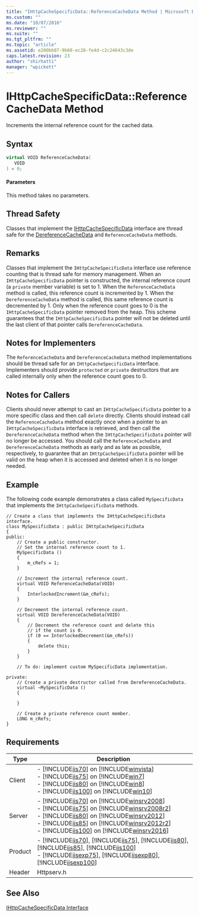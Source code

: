```yaml
---
title: "IHttpCacheSpecificData::ReferenceCacheData Method | Microsoft Docs"
ms.custom: ""
ms.date: "10/07/2016"
ms.reviewer: ""
ms.suite: ""
ms.tgt_pltfrm: ""
ms.topic: "article"
ms.assetid: e200bb07-9b60-ec28-fe4d-c2c24643c3de
caps.latest.revision: 23
author: "shirhatti"
manager: "wpickett"
---
```

# IHttpCacheSpecificData::ReferenceCacheData Method
Increments the internal reference count for the cached data.  
  
## Syntax  
  
```cpp  
virtual VOID ReferenceCacheData(  
   VOID  
) = 0;  
```  
  
#### Parameters  
 This method takes no parameters.  
  
## Thread Safety  
 Classes that implement the [IHttpCacheSpecificData](../../../webdevelopment-reference\native-code-api\webdev-native-api-reference/ihttpcachespecificdata-interface.md) interface are thread safe for the [DereferenceCacheData](../../../webdevelopment-reference\native-code-api\webdev-native-api-reference/ihttpcachespecificdata-dereferencecachedata-method.md) and `ReferenceCacheData` methods.  
  
## Remarks  
 Classes that implement the `IHttpCacheSpecificData` interface use reference counting that is thread safe for memory management. When an `IHttpCacheSpecificData` pointer is constructed, the internal reference count (a `private` member variable) is set to 1. When the `ReferenceCacheData` method is called, this reference count is incremented by 1. When the `DereferenceCacheData` method is called, this same reference count is decremented by 1. Only when the reference count goes to 0 is the `IHttpCacheSpecificData` pointer removed from the heap. This scheme guarantees that the `IHttpCacheSpecificData` pointer will not be deleted until the last client of that pointer calls `DereferenceCacheData`.  
  
## Notes for Implementers  
 The `ReferenceCacheData` and `DereferenceCacheData` method implementations should be thread safe for an `IHttpCacheSpecificData` interface. Implementers should provide `protected` or `private` destructors that are called internally only when the reference count goes to 0.  
  
## Notes for Callers  
 Clients should never attempt to cast an `IHttpCacheSpecificData` pointer to a more specific class and then call `delete` directly. Clients should instead call the `ReferenceCacheData` method exactly once when a pointer to an `IHttpCacheSpecificData` interface is retrieved, and then call the `DereferenceCacheData` method when the `IHttpCacheSpecificData` pointer will no longer be accessed. You should call the `ReferenceCacheData` and `DereferenceCacheData` methods as early and as late as possible, respectively, to guarantee that an `IHttpCacheSpecificData` pointer will be valid on the heap when it is accessed and deleted when it is no longer needed.  
  
## Example  
 The following code example demonstrates a class called `MySpecificData` that implements the `IHttpCacheSpecificData` methods.  
  
```  
// Create a class that implements the IHttpCacheSpecificData interface.  
class MySpecificData : public IHttpCacheSpecificData  
{  
public:  
    // Create a public constructor.  
    // Set the internal reference count to 1.  
    MySpecificData ()  
    {  
        m_cRefs = 1;  
    }  
  
    // Increment the internal reference count.  
    virtual VOID ReferenceCacheData(VOID)  
    {  
        InterlockedIncrement(&m_cRefs);  
    }  
  
    // Decrement the internal reference count.  
    virtual VOID DereferenceCacheData(VOID)  
    {  
        // Decrement the reference count and delete this  
        // if the count is 0.  
        if (0 == InterlockedDecrement(&m_cRefs))  
        {  
            delete this;  
        }  
    }  
  
    // To do: implement custom MySpecificData implementation.  
  
private:  
    // Create a private destructor called from DereferenceCacheData.  
    virtual ~MySpecificData ()  
    {  
  
    }  
  
    // Create a private reference count member.  
    LONG m_cRefs;  
}  
```  
  
## Requirements  
  
|Type|Description|  
|----------|-----------------|  
|Client|-   [!INCLUDE[iis70](../../../wmi-provider/includes/iis70-md.md)] on [!INCLUDE[winvista](../../../wmi-provider/includes/winvista-md.md)]<br />-   [!INCLUDE[iis75](../../../wmi-provider/includes/iis75-md.md)] on [!INCLUDE[win7](../../../wmi-provider/includes/win7-md.md)]<br />-   [!INCLUDE[iis80](../../../wmi-provider/includes/iis80-md.md)] on [!INCLUDE[win8](../../../wmi-provider/includes/win8-md.md)]<br />-   [!INCLUDE[iis100](../../../wmi-provider/includes/iis100-md.md)] on [!INCLUDE[win10](../../../wmi-provider/includes/win10-md.md)]|  
|Server|-   [!INCLUDE[iis70](../../../wmi-provider/includes/iis70-md.md)] on [!INCLUDE[winsrv2008](../../../wmi-provider/includes/winsrv2008-md.md)]<br />-   [!INCLUDE[iis75](../../../wmi-provider/includes/iis75-md.md)] on [!INCLUDE[winsrv2008r2](../../../wmi-provider/includes/winsrv2008r2-md.md)]<br />-   [!INCLUDE[iis80](../../../wmi-provider/includes/iis80-md.md)] on [!INCLUDE[winsrv2012](../../../wmi-provider/includes/winsrv2012-md.md)]<br />-   [!INCLUDE[iis85](../../../wmi-provider/includes/iis85-md.md)] on [!INCLUDE[winsrv2012r2](../../../wmi-provider/includes/winsrv2012r2-md.md)]<br />-   [!INCLUDE[iis100](../../../wmi-provider/includes/iis100-md.md)] on [!INCLUDE[winsrv2016](../../../wmi-provider/includes/winsrv2016-md.md)]|  
|Product|-   [!INCLUDE[iis70](../../../wmi-provider/includes/iis70-md.md)], [!INCLUDE[iis75](../../../wmi-provider/includes/iis75-md.md)], [!INCLUDE[iis80](../../../wmi-provider/includes/iis80-md.md)], [!INCLUDE[iis85](../../../wmi-provider/includes/iis85-md.md)], [!INCLUDE[iis100](../../../wmi-provider/includes/iis100-md.md)]<br />-   [!INCLUDE[iisexp75](../../../webdevelopment-reference\native-code-api\webdev-native-api-reference/includes/iisexp75-md.md)], [!INCLUDE[iisexp80](../../../webdevelopment-reference\native-code-api\webdev-native-api-reference/includes/iisexp80-md.md)], [!INCLUDE[iisexp100](../../../webdevelopment-reference\native-code-api\webdev-native-api-reference/includes/iisexp100-md.md)]|  
|Header|Httpserv.h|  
  
## See Also  
 [IHttpCacheSpecificData Interface](../../../webdevelopment-reference\native-code-api\webdev-native-api-reference/ihttpcachespecificdata-interface.md)